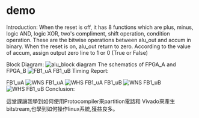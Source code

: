 # demo
Introduction: 
When the reset is off, it has 8 functions which are plus, minus, logic AND, logic XOR, two's compliment, shift operation, condition operation. These are the bitwise operations between alu_out and accum in binary. When the reset is on, alu_out return to zero. According to the value of accum, assign output zero line to 1 or 0 (True or False)

Block Diagram:
![alu_block diagram](https://user-images.githubusercontent.com/131243254/233457347-65fd7ae0-fee2-42d0-8738-f444e4681718.jpg)
The schematics of FPGA_A and FPGA_B
![FB1_uA FB1_uB](https://user-images.githubusercontent.com/131243254/233459628-cfdfcb69-a5a5-4532-b265-937fffd8a517.jpg)
Timing Report:

FB1_uA
![WNS FB1_uA](https://user-images.githubusercontent.com/131243254/233467048-906ec338-ae55-4924-b220-03d37bd85296.jpg)
![WHS FB1_uA](https://user-images.githubusercontent.com/131243254/233467082-89cf7136-cf4d-49d6-8ff5-30dfd6c58852.jpg)
FB1_uB
![WNS FB1_uB](https://user-images.githubusercontent.com/131243254/233468167-5878b09f-b161-49a9-83a2-1a27a3e3b47e.jpg)
![WHS FB1_uB](https://user-images.githubusercontent.com/131243254/233468194-6a9e447b-af45-4ab9-8c01-3fb572885dd0.jpg)
Conclusion:

這堂課讓我學到如何使用Protocompiler來partition電路和 Vivado來產生bitstream,也學到如何操作linux系統,獲益良多。
